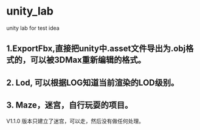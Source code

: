 # unity_lab
unity lab for test idea

## 1.ExportFbx,直接把unity中.asset文件导出为.obj格式的，可以被3DMax重新编辑的格式。


## 2. Lod, 可以根据LOG知道当前渲染的LOD级别。
## 3. Maze，迷宫，自行玩耍的项目。
   V1.1.0 版本只建立了迷宫，可以走，然后没有做任何处理。
   
   
